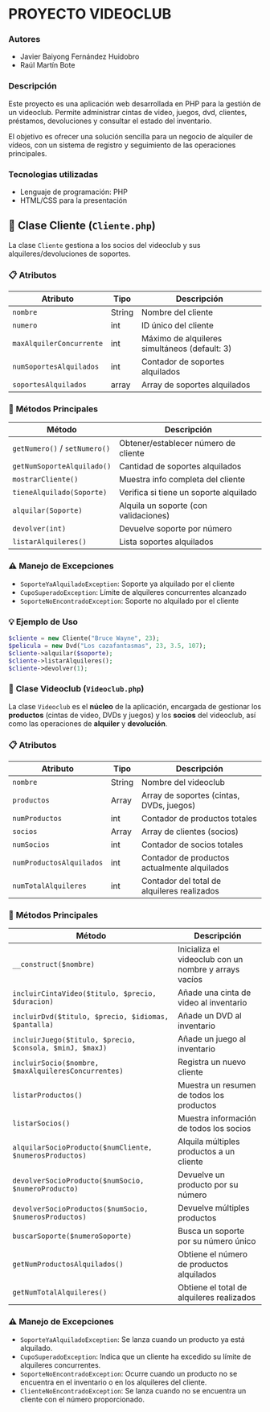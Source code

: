 <h1>PROYECTO VIDEOCLUB</h1>
<h3>Autores</h3>
<ul>
  <li>Javier Baiyong Fernández Huidobro</li>
  <li>Raúl Martín Bote</li>
</ul>
<h3>Descripción</h3>
<p>Este proyecto es una aplicación web desarrollada en PHP para la gestión de un videoclub. Permite administrar cintas de video, juegos, dvd, clientes, préstamos, devoluciones y consultar el estado del inventario.</p>

<p>El objetivo es ofrecer una solución sencilla para un negocio de alquiler de vídeos, con un sistema de registro y seguimiento de las operaciones principales.</p>
<h3>Tecnologias utilizadas</h3>
<ul>
  <li>Lenguaje de programación: PHP</li>
  <li>HTML/CSS para la presentación</li>
</ul>

## 🏢 **Clase Cliente** (`Cliente.php`)

La clase `Cliente` gestiona a los socios del videoclub y sus alquileres/devoluciones de soportes.

### 📋 **Atributos**
| Atributo                  | Tipo    | Descripción |
|---------------------------|---------|-------------|
| `nombre`                  | String  | Nombre del cliente |
| `numero`                  | int     | ID único del cliente |
| `maxAlquilerConcurrente`  | int     | Máximo de alquileres simultáneos (default: 3) |
| `numSoportesAlquilados`   | int     | Contador de soportes alquilados |
| `soportesAlquilados`      | array   | Array de soportes alquilados |

### 🔧 **Métodos Principales**

| Método                  | Descripción |
|-------------------------|-------------|
| `getNumero()` / `setNumero()` | Obtener/establecer número de cliente |
| `getNumSoporteAlquilado()` | Cantidad de soportes alquilados |
| `mostrarCliente()`      | Muestra info completa del cliente |
| `tieneAlquilado(Soporte)` | Verifica si tiene un soporte alquilado |
| `alquilar(Soporte)`     | Alquila un soporte (con validaciones) |
| `devolver(int)`         | Devuelve soporte por número |
| `listarAlquileres()`    | Lista soportes alquilados |

### ⚠️ **Manejo de Excepciones**
- `SoporteYaAlquiladoException`: Soporte ya alquilado por el cliente
- `CupoSuperadoException`: Límite de alquileres concurrentes alcanzado
- `SoporteNoEncontradoException`: Soporte no alquilado por el cliente

### 💡 **Ejemplo de Uso**
```php
$cliente = new Cliente("Bruce Wayne", 23);
$pelicula = new Dvd("Los cazafantasmas", 23, 3.5, 107);
$cliente->alquilar($soporte);
$cliente->listarAlquileres();
$cliente->devolver(1);
```

### 🏢 **Clase Videoclub** (`Videoclub.php`)

La clase `Videoclub` es el **núcleo** de la aplicación, encargada de gestionar los **productos** (cintas de video, DVDs y juegos) y los **socios** del videoclub, así como las operaciones de **alquiler** y **devolución**.

### 📋 **Atributos**

| Atributo                  | Tipo    | Descripción |
|---------------------------|---------|-------------|
| `nombre`                  | String  | Nombre del videoclub |
| `productos`               | Array   | Array de soportes (cintas, DVDs, juegos) |
| `numProductos`            | int     | Contador de productos totales |
| `socios`                  | Array   | Array de clientes (socios) |
| `numSocios`               | int     | Contador de socios totales |
| `numProductosAlquilados`  | int     | Contador de productos actualmente alquilados |
| `numTotalAlquileres`      | int     | Contador del total de alquileres realizados |

### 🔧 **Métodos Principales**

| Método                          | Descripción |
|---------------------------------|-------------|
| `__construct($nombre)`          | Inicializa el videoclub con un nombre y arrays vacíos |
| `incluirCintaVideo($titulo, $precio, $duracion)` | Añade una cinta de video al inventario |
| `incluirDvd($titulo, $precio, $idiomas, $pantalla)` | Añade un DVD al inventario |
| `incluirJuego($titulo, $precio, $consola, $minJ, $maxJ)` | Añade un juego al inventario |
| `incluirSocio($nombre, $maxAlquileresConcurrentes)` | Registra un nuevo cliente |
| `listarProductos()`             | Muestra un resumen de todos los productos |
| `listarSocios()`                | Muestra información de todos los socios |
| `alquilarSocioProducto($numCliente, $numerosProductos)` | Alquila múltiples productos a un cliente |
| `devolverSocioProducto($numSocio, $numeroProducto)` | Devuelve un producto por su número |
| `devolverSocioProductos($numSocio, $numerosProductos)` | Devuelve múltiples productos |
| `buscarSoporte($numeroSoporte)` | Busca un soporte por su número único |
| `getNumProductosAlquilados()`   | Obtiene el número de productos alquilados |
| `getNumTotalAlquileres()`       | Obtiene el total de alquileres realizados |

### ⚠️ **Manejo de Excepciones**
- `SoporteYaAlquiladoException`: Se lanza cuando un producto ya está alquilado.
- `CupoSuperadoException`: Indica que un cliente ha excedido su límite de alquileres concurrentes.
- `SoporteNoEncontradoException`: Ocurre cuando un producto no se encuentra en el inventario o en los alquileres del cliente.
- `ClienteNoEncontradoException`: Se lanza cuando no se encuentra un cliente con el número proporcionado.
